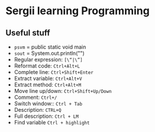 # Sergii learning Programming

## Useful stuff
* `psvm` = public static void main
* `sout` = System.out.println("")
* Regular expression: `[\“|\”]`
* Reformat code: ``Ctrl+Alt+L``
* Complete line: ``Ctrl+Shift+Enter``
* Extract variable: ``Ctrl+Alt+V``
* Extract method: ``Ctrl+Alt+M``
* Move line up/down: ``Ctrl+Shift+Up/Down``
* Comment: ``Ctrl+/``
* Switch window:: ``Ctrl + Tab``
* Description: ``CTRL+Q``
* Full description: ``Ctrl + LM``
* Find variable ``Ctrl + highlight``